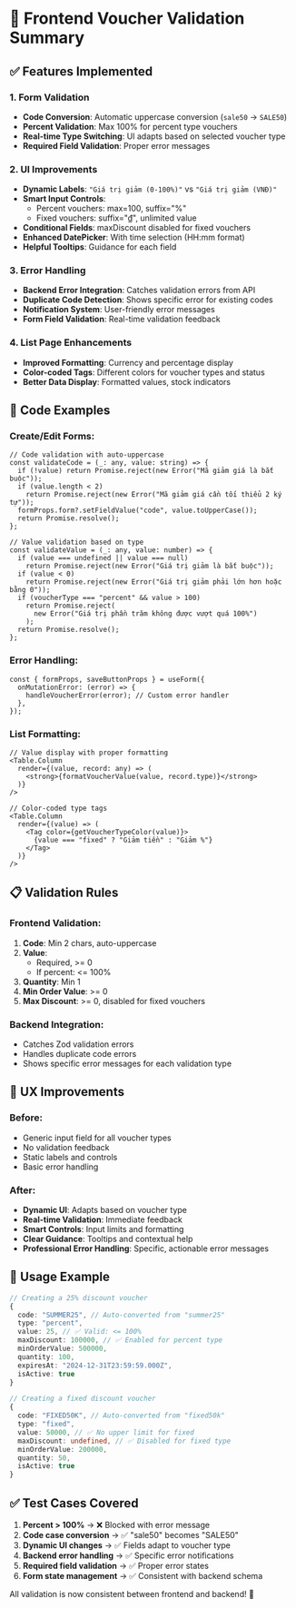 # 🎯 Frontend Voucher Validation Summary

## ✅ Features Implemented

### 1. **Form Validation**

- **Code Conversion**: Automatic uppercase conversion (`sale50` → `SALE50`)
- **Percent Validation**: Max 100% for percent type vouchers
- **Real-time Type Switching**: UI adapts based on selected voucher type
- **Required Field Validation**: Proper error messages

### 2. **UI Improvements**

- **Dynamic Labels**: `"Giá trị giảm (0-100%)"` vs `"Giá trị giảm (VNĐ)"`
- **Smart Input Controls**:
  - Percent vouchers: max=100, suffix="%"
  - Fixed vouchers: suffix="₫", unlimited value
- **Conditional Fields**: maxDiscount disabled for fixed vouchers
- **Enhanced DatePicker**: With time selection (HH:mm format)
- **Helpful Tooltips**: Guidance for each field

### 3. **Error Handling**

- **Backend Error Integration**: Catches validation errors from API
- **Duplicate Code Detection**: Shows specific error for existing codes
- **Notification System**: User-friendly error messages
- **Form Field Validation**: Real-time validation feedback

### 4. **List Page Enhancements**

- **Improved Formatting**: Currency and percentage display
- **Color-coded Tags**: Different colors for voucher types and status
- **Better Data Display**: Formatted values, stock indicators

## 🔧 Code Examples

### Create/Edit Forms:

```tsx
// Code validation with auto-uppercase
const validateCode = (_: any, value: string) => {
  if (!value) return Promise.reject(new Error("Mã giảm giá là bắt buộc"));
  if (value.length < 2)
    return Promise.reject(new Error("Mã giảm giá cần tối thiểu 2 ký tự"));
  formProps.form?.setFieldValue("code", value.toUpperCase());
  return Promise.resolve();
};

// Value validation based on type
const validateValue = (_: any, value: number) => {
  if (value === undefined || value === null)
    return Promise.reject(new Error("Giá trị giảm là bắt buộc"));
  if (value < 0)
    return Promise.reject(new Error("Giá trị giảm phải lớn hơn hoặc bằng 0"));
  if (voucherType === "percent" && value > 100)
    return Promise.reject(
      new Error("Giá trị phần trăm không được vượt quá 100%")
    );
  return Promise.resolve();
};
```

### Error Handling:

```tsx
const { formProps, saveButtonProps } = useForm({
  onMutationError: (error) => {
    handleVoucherError(error); // Custom error handler
  },
});
```

### List Formatting:

```tsx
// Value display with proper formatting
<Table.Column
  render={(value, record: any) => (
    <strong>{formatVoucherValue(value, record.type)}</strong>
  )}
/>

// Color-coded type tags
<Table.Column
  render={(value) => (
    <Tag color={getVoucherTypeColor(value)}>
      {value === "fixed" ? "Giảm tiền" : "Giảm %"}
    </Tag>
  )}
/>
```

## 📋 Validation Rules

### Frontend Validation:

1. **Code**: Min 2 chars, auto-uppercase
2. **Value**:
   - Required, >= 0
   - If percent: <= 100%
3. **Quantity**: Min 1
4. **Min Order Value**: >= 0
5. **Max Discount**: >= 0, disabled for fixed vouchers

### Backend Integration:

- Catches Zod validation errors
- Handles duplicate code errors
- Shows specific error messages for each validation type

## 🎨 UX Improvements

### Before:

- Generic input field for all voucher types
- No validation feedback
- Static labels and controls
- Basic error handling

### After:

- **Dynamic UI**: Adapts based on voucher type
- **Real-time Validation**: Immediate feedback
- **Smart Controls**: Input limits and formatting
- **Clear Guidance**: Tooltips and contextual help
- **Professional Error Handling**: Specific, actionable error messages

## 🚀 Usage Example

```typescript
// Creating a 25% discount voucher
{
  code: "SUMMER25", // Auto-converted from "summer25"
  type: "percent",
  value: 25, // ✅ Valid: <= 100%
  maxDiscount: 100000, // ✅ Enabled for percent type
  minOrderValue: 500000,
  quantity: 100,
  expiresAt: "2024-12-31T23:59:59.000Z",
  isActive: true
}

// Creating a fixed discount voucher
{
  code: "FIXED50K", // Auto-converted from "fixed50k"
  type: "fixed",
  value: 50000, // ✅ No upper limit for fixed
  maxDiscount: undefined, // ✅ Disabled for fixed type
  minOrderValue: 200000,
  quantity: 50,
  isActive: true
}
```

## ✅ Test Cases Covered

1. **Percent > 100%** → ❌ Blocked with error message
2. **Code case conversion** → ✅ "sale50" becomes "SALE50"
3. **Dynamic UI changes** → ✅ Fields adapt to voucher type
4. **Backend error handling** → ✅ Specific error notifications
5. **Required field validation** → ✅ Proper error states
6. **Form state management** → ✅ Consistent with backend schema

All validation is now consistent between frontend and backend! 🎉
